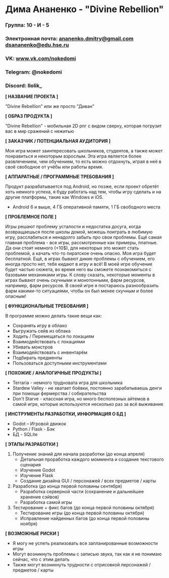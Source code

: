 # Дима Ананенко - "Divine Rebellion"

### Группа: 10 - И - 5
### Электронная почта: ananenko.dmitry@gmail.com dsananenko@edu.hse.ru
### VK: www.vk.com/nokedomi
### Telegram: @nokedomi
### Discord: llolik_


**[ НАЗВАНИЕ ПРОЕКТА ]**

"Divine Rebellion" или же просто "Диван"


**[ ОБРАЗ ПРОДУКТА ]**

"Divine Rebellion" - мобильная 2D рпг с видом сверху, которая погрузит вас в мир сражений с нежитью 


**[ ЗАКАЗЧИК / ПОТЕНЦИАЛЬНАЯ АУДИТОРИЯ ]**

Моя игра может заинтересовать школьников, студентов, а также может понравиться и некоторым взрослым. Эта игра является более развлечением, чем обучением, то есть можно отдохнуть, играя в неё в своё свободное от учёбы или работы время.


**[ АППАРАТНЫЕ / ПРОГРАММНЫЕ ТРЕБОВАНИЯ ]**

Продукт разрабатывается под Android, но позже, если проект обретёт хоть немного успеха, я буду работать над тем, чтобы игру сделать и на другие платформы, такие как Windows и iOS.
* Android 6 и выше, 4 ГБ оперативной памяти, 1 ГБ свободного места


**[ ПРОБЛЕМНОЕ ПОЛЕ ]**

Игры решают проблему усталости и недостатка досуга, когда возвращаешься после школы домой, можешь поиграть в любимую игру, расслабиться и ненадолго забыть про свои проблемы.
Ещё самая главная проблема - все игры, рассмотренные как примеры, платные. Да они стоят немного (<10$), для некоторых это может стать проблемой, а качать что-то пиратское очень опасно. Моя игра будет бесплатной. Ещё, в играх бывают дикие проблемы с обучением, его иногда просто нет, тебя кидают в игру и всё! В моей игре обучение будет частью сюжета, во время него вы сможете познакомиться с базовыми механиками игры. К слову сказать, некоторые моменты в играх бывают очень скучными и монотонными, фарм ресурсов, например, фарм ресурсов. В своей игре я постараюсь разнообразить фарм какими-то ситуациями, чтобы он был менее скучным и более опасным!


**[ ФУНКЦИОНАЛЬНЫЕ ТРЕБОВАНИЯ ]**

В программе можно делать такие вещи как:
* Сохранять игру в облако
* Выгружать сейв из облака
* Ходить / Перемещаться по локациям
* Взаимодействовать с локациями
* Убивать монстров
* Взаимодействовать с инвентарём
* Подбирать предменты
* Пользоваться доступными инструментами


**[ ПОХОЖИЕ / АНАЛОГИЧНЫЕ ПРОДУКТЫ ]**

* Terraria - немного трудновата игра для школьника
* Stardew Valley - не хватает боёвки, постоянно зарабатываешь денги при помощи фермерства / собирательства
* Don't Starve - классная игра, но много бесполезных айтемов в самой игре, которые используются несколько раз за всё выживание

**[ ИНСТРУМЕНТЫ РАЗРАБОТКИ, ИНФОРМАЦИЯ О БД ]**

* Godot – Игровой движок
* Python / Flask - Бэк
* БД - SQLite

**[ ЭТАПЫ РАЗРАБОТКИ ]**

1. Получение знаний для начала разработки (до конца апреля)
    * Детальная проработка каждого моммента и создание текстового сценария
    * Изучение Godot
    * Изучение Flask
    * Создание дизайна GUI / персонажей / всех предметов / карты
2. Разработка (до конца первой половины сентября)
    * Разработка серверной части (сохранение и дальнейшее хранение сэйвов)
    * Разработка самой игры
3. Тестирование + фикс багов (до конца первой половины октября)
    * Тестирование игры (до конца первой половины октября)
    * Исправление найденных багов (до конца первой половины ноября)


**[ ВОЗМОЖНЫЕ РИСКИ ]**

* Я могу не успеть реализовать все запланированные возможности игры
* Могут возникнуть проблемы с записью звука, так как я не понимаю сейчас, что с этим делать
* Также могут возникнуть трудности с отрисовкой персонажей / предметов / карты